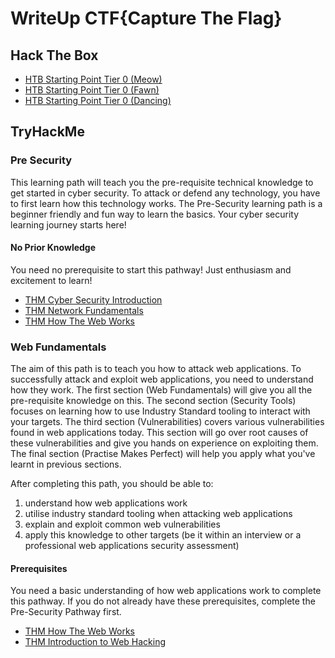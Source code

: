 # WriteUp CTF{Capture The Flag} 

## Hack The Box
- [HTB Starting Point Tier 0 (Meow)](https://writeup.ekovegeance.com/HTB%20Starting%20Poin%20Tier%200%20[Meow]/)
- [HTB Starting Point Tier 0 (Fawn)](https://writeup.ekovegeance.com/HTB%20Starting%20Point%20Tier%200%20[Fawn]/)
- [HTB Starting Point Tier 0 (Dancing)](https://writeup.ekovegeance.com/HTB%20Starting%20Point%20Tier%200%20[Dancing]/)

## TryHackMe
### Pre Security
This learning path will teach you the pre-requisite technical knowledge to get started in cyber security. To attack or defend any technology, you have to first learn how this technology works.
The Pre-Security learning path is a beginner friendly and fun way to learn the basics. Your cyber security learning journey starts here!

#### No Prior Knowledge
You need no prerequisite to start this pathway! Just enthusiasm and excitement to learn!


- [THM Cyber Security Introduction](https://writeup.ekovegeance.com/THM%20Cyber%20Security%20Introduction/)
- [THM Network Fundamentals](https://writeup.ekovegeance.com/THM%20Network%20Fundamentals/)
- [THM How The Web Works](https://writeup.ekovegeance.com/THM%20How%20The%20Web%20Works/)



### Web Fundamentals

The aim of this path is to teach you how to attack web applications. To successfully attack and exploit web applications, you need to understand how they work. The first section (Web Fundamentals) will give you all the pre-requisite knowledge on this. 
The second section (Security Tools) focuses on learning how to use Industry Standard tooling to interact with your targets. 
The third section (Vulnerabilities) covers various vulnerabilities found in web applications today. This section will go over root causes of these vulnerabilities and give you hands on experience on exploiting them.
The final section (Practise Makes Perfect) will help you apply what you've learnt in previous sections.

After completing this path, you should be able to:

1. understand how web applications work
2. utilise industry standard tooling when attacking web applications
3. explain and exploit common web vulnerabilities
4. apply this knowledge to other targets (be it within an interview or a professional web applications security assessment)
#### Prerequisites
You need a basic understanding of how web applications work to complete this pathway. If you do not already have these prerequisites, complete the Pre-Security Pathway first.

- [THM How The Web Works](https://writeup.ekovegeance.com/THM%20How%20The%20Web%20Works/)
- [THM Introduction to Web Hacking](https://writeup.ekovegeance.com/THM%20Introduction%20to%20Web%20Hacking/)
